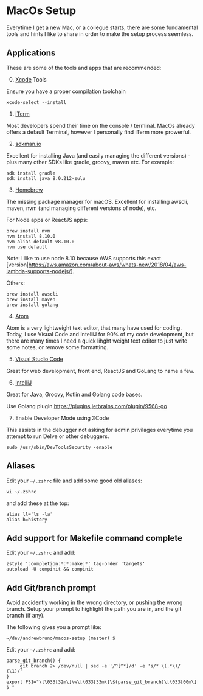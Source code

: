 # MacOs Setup

Everytime I get a new Mac, or a collegue starts, there are some fundamental tools and hints I like to share in order to make the setup process seemless.

## Applications

These are some of the tools and apps that are recommended:

0. [Xcode](https://developer.apple.com/xcode/) Tools

Ensure you have a proper compilation toolchain
```
xcode-select --install
```

1. [iTerm](https://www.iterm2.com/)

Most developers spend their time on the console / terminal.  MacOs already offers a default Terminal, however I personally find iTerm more prowerful.

2. [sdkman.io](https://sdkman.io/install)

Excellent for installing Java (and easily managing the different versions) - plus many other SDKs like gradle, groovy, maven etc.  For example:

```
sdk install gradle
sdk install java 8.0.212-zulu
```

3. [Homebrew](https://brew.sh/)

The missing package manager for macOS.  Excellent for installing awscli, maven, nvm (and managing different versions of node), etc.

For Node apps or ReactJS apps:
```
brew install nvm
nvm install 8.10.0
nvm alias default v8.10.0
nvm use default
```
Note: I like to use node 8.10 because AWS supports this exact [version|https://aws.amazon.com/about-aws/whats-new/2018/04/aws-lambda-supports-nodejs/].

Others:
```
brew install awscli
brew install maven
brew install golang
```

4. [Atom](https://atom.io/)

Atom is a very lightweight text editor, that many have used for coding.  Today, I use Visual Code and IntelliJ for 90% of my code development, but there are many times I need a quick lihght weight text editor to just write some notes, or remove some formatting.

5. [Visual Studio Code](https://code.visualstudio.com/)

Great for web development, front end, ReactJS and GoLang to name a few.

6. [IntelliJ](https://www.jetbrains.com/idea/)

Great for Java, Groovy, Kotlin and Golang code bases.

Use Golang plugin https://plugins.jetbrains.com/plugin/9568-go

7. Enable Developer Mode using XCode

This assists in the debugger not asking for admin privilages everytime you attempt to run Delve or other debuggers.

```
sudo /usr/sbin/DevToolsSecurity -enable
```

## Aliases

Edit your `~/.zshrc` file and add some good old aliases:

`vi ~/.zshrc`

and add these at the top:

```
alias ll='ls -la'
alias h=history
```

## Add support for Makefile command complete

Edit your `~/.zshrc` and add:

```
zstyle ':completion:*:*:make:*' tag-order 'targets'
autoload -U compinit && compinit
```

## Add Git/branch prompt

Avoid accidently working in the wrong directory, or pushing the wrong branch. Setup your prompt to highlight the path you are in, and the git branch (if any).

The following gives you a prompt like:

```~/dev/andrewbruno/macos-setup (master) $```

Edit your `~/.zshrc` and add:

```
parse_git_branch() {
     git branch 2> /dev/null | sed -e '/^[^*]/d' -e 's/* \(.*\)/ (\1)/'
}
export PS1="\[\033[32m\]\w\[\033[33m\]\$(parse_git_branch)\[\033[00m\] $ "
```
